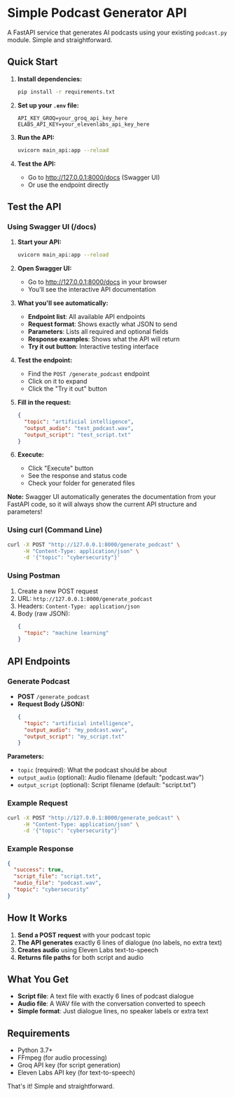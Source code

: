 # Simple Podcast Generator API

A FastAPI service that generates AI podcasts using your existing `podcast.py` module. Simple and straightforward.

## Quick Start

1. **Install dependencies:**
   ```bash
   pip install -r requirements.txt
   ```

2. **Set up your `.env` file:**
   ```env
   API_KEY_GROQ=your_groq_api_key_here
   ELABS_API_KEY=your_elevenlabs_api_key_here
   ```

3. **Run the API:**
   ```bash
   uvicorn main_api:app --reload
   ```

4. **Test the API:**
   - Go to http://127.0.0.1:8000/docs (Swagger UI)
   - Or use the endpoint directly

## Test the API

### Using Swagger UI (/docs)

1. **Start your API:**
   ```bash
   uvicorn main_api:app --reload
   ```

2. **Open Swagger UI:**
   - Go to http://127.0.0.1:8000/docs in your browser
   - You'll see the interactive API documentation

3. **What you'll see automatically:**
   - **Endpoint list**: All available API endpoints
   - **Request format**: Shows exactly what JSON to send
   - **Parameters**: Lists all required and optional fields
   - **Response examples**: Shows what the API will return
   - **Try it out button**: Interactive testing interface

4. **Test the endpoint:**
   - Find the `POST /generate_podcast` endpoint
   - Click on it to expand
   - Click the "Try it out" button

5. **Fill in the request:**
   ```json
   {
     "topic": "artificial intelligence",
     "output_audio": "test_podcast.wav",
     "output_script": "test_script.txt"
   }
   ```

6. **Execute:**
   - Click "Execute" button
   - See the response and status code
   - Check your folder for generated files

**Note:** Swagger UI automatically generates the documentation from your FastAPI code, so it will always show the current API structure and parameters!

### Using curl (Command Line)

```bash
curl -X POST "http://127.0.0.1:8000/generate_podcast" \
     -H "Content-Type: application/json" \
     -d '{"topic": "cybersecurity"}'
```

### Using Postman

1. Create a new POST request
2. URL: `http://127.0.0.1:8000/generate_podcast`
3. Headers: `Content-Type: application/json`
4. Body (raw JSON):
   ```json
   {
     "topic": "machine learning"
   }
   ```

## API Endpoints

### Generate Podcast
- **POST** `/generate_podcast`
- **Request Body (JSON):**
  ```json
  {
    "topic": "artificial intelligence",
    "output_audio": "my_podcast.wav",
    "output_script": "my_script.txt"
  }
  ```

**Parameters:**
- `topic` (required): What the podcast should be about
- `output_audio` (optional): Audio filename (default: "podcast.wav")
- `output_script` (optional): Script filename (default: "script.txt")

### Example Request
```bash
curl -X POST "http://127.0.0.1:8000/generate_podcast" \
     -H "Content-Type: application/json" \
     -d '{"topic": "cybersecurity"}'
```

### Example Response
```json
{
  "success": true,
  "script_file": "script.txt",
  "audio_file": "podcast.wav",
  "topic": "cybersecurity"
}
```

## How It Works

1. **Send a POST request** with your podcast topic
2. **The API generates** exactly 6 lines of dialogue (no labels, no extra text)
3. **Creates audio** using Eleven Labs text-to-speech
4. **Returns file paths** for both script and audio

## What You Get

- **Script file**: A text file with exactly 6 lines of podcast dialogue
- **Audio file**: A WAV file with the conversation converted to speech
- **Simple format**: Just dialogue lines, no speaker labels or extra text

## Requirements

- Python 3.7+
- FFmpeg (for audio processing)
- Groq API key (for script generation)
- Eleven Labs API key (for text-to-speech)

That's it! Simple and straightforward.
